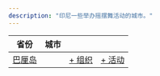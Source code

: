 ```yaml
---
description: "印尼一些举办摇摆舞活动的城市。"
---
```


| 省份 | 城市 | | |
| --- | --- | --- | --- |
| [巴厘岛](by_city.md#bali) | | [+ 组织](https://github.com/swingdance/orgs/issues/new?assignees=&labels=add+org&projects=&template=02-add_entity.yml&title=Add%20Org%3A%20id_ID%20%E2%80%A2%20%3CName%3E&region=id_ID&province=Bali&city=Bali) | [+ 活动](https://github.com/swingdance/events/issues/new?assignees=&labels=add+event&projects=&template=02-add_entity.yml&title=Add%20Event%3A%202024%2Fid_ID%20%E2%80%A2%20%3CName%3E&region=id_ID&province=Bali&city=Bali&org_id=&date_starts=2024-&date_ends=2024-) |
